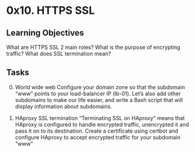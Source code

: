 # 0x10. HTTPS SSL
## Learning Objectives
What are HTTPS SSL 2 main roles?
What is the purpose of encrypting traffic?
What does SSL termination mean?

## Tasks
0. World wide web
Configure your domain zone so that the subdomain “www” points to your load-balancer IP (lb-01). Let’s also add other subdomains to make our life easier, and write a Bash script that will display information about subdomains.

1. HAproxy SSL termination
“Terminating SSL on HAproxy” means that HAproxy is configured to handle encrypted traffic, unencrypted it and pass it on to its destination. Create a certificate using certbot and configure HAproxy to accept encrypted traffic for your subdomain “www”
